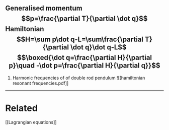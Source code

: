Generalised momentum
$$p=\frac{\partial T}{\partial \dot q}$$
Hamiltonian
$$H=\sum p\dot q-L=\sum\frac{\partial T}{\partial \dot q}\dot q-L$$
$$\boxed{\dot q=\frac{\partial H}{\partial p}\quad -\dot p=\frac{\partial H}{\partial q}}$$
---
1. Harmonic frequencies of of double rod pendulum ![[hamiltonian resonant frequencies.pdf]]
---
# Related
[[Lagrangian equations]]
